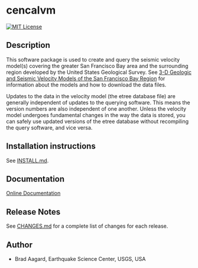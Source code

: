 # cencalvm

[![MIT License](https://img.shields.io/badge/license-MIT-blue.svg)](https://github.com/baagaard-usgs/cencalvm/blob/master/LICENSE)

## Description

This software package is used to create and query the seismic velocity
model(s) covering the greater San Francisco Bay area and the
surrounding region developed by the United States Geological
Survey. See [3-D Geologic and Seismic Velocity Models of the San
Francisco Bay Region](https://earthquake.usgs.gov/data/3dgeologic/)
for information about the models and how to download the data files.

Updates to the data in the velocity model (the etree database file)
are generally independent of updates to the querying software. This
means the version numbers are also independent of one another. Unless
the velocity model undergoes fundamental changes in the way the data
is stored, you can safely use updated versions of the etree database
without recompiling the query software, and vice versa.

## Installation instructions

See [INSTALL.md](INSTALL.md).
		
## Documentation

[Online Documentation](https://baagaard-usgs.github.io/cencalvm)

## Release Notes

See [CHANGES.md](CHANGES.md) for a complete list of changes for each
release.

## Author

* Brad Aagard, Earthquake Science Center, USGS, USA
